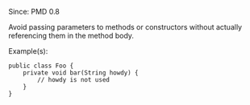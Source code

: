 Since: PMD 0.8

Avoid passing parameters to methods or constructors without actually referencing them in the method body.

Example(s):
```
public class Foo {
    private void bar(String howdy) {
        // howdy is not used
    }
}
```
